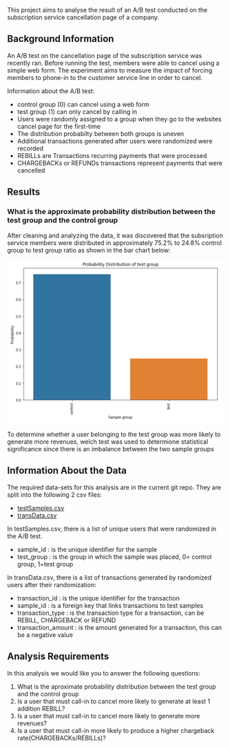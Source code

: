 This project aims to analyse the result of an A/B test conducted on the subscription service cancellation page of a company.

## Background Information
An A/B test on the cancellation page of the subscription service was recently ran. Before running the test, members were able to cancel using a simple web form. The experiment aims to measure the impact of forcing members to phone-in to the customer service line in order to cancel.

Information about the A/B test:
- control group (0) can cancel using a web form
- test group (1) can only cancel by calling in
- Users were randomly assigned to a group when they go to the websites cancel page for the first-time
- The distribution probabilty between both groups is uneven
- Additional transactions generated after users were randomized were recorded
- REBILLs are Transactions recurring payments that were processed
- CHARGEBACKs or REFUNDs transactions represent payments that were cancelled

## Results

### What is the approximate probability distribution between the test group and the control group
After cleaning and analyzing the data, it was discovered that the subsription service members were distributed in approximately 75.2% to 24.8% control group to test group ratio as shown in the bar chart below:

![Probability Distribution](https://github.com/Oyenike-Nwanebu/AB_Test_Analysis/blob/master/Data/Prob_distribution.png?raw=true)

To determine whether a user belonging to the test group was more likely to generate more revenues, welch test was used to determione statistical significance since there is an imbalance between the two sample groups

## Information About the Data
The required data-sets for this analysis are in the current git repo. They are  split into the following 2 csv files:
- [testSamples.csv](testSamples.csv)
- [transData.csv](transData.csv)

In testSamples.csv, there is a list of unique users that were randomized in the A/B test.
* sample_id : is the unique identifier for the sample
* test_group : is the group in which the sample was placed, 0= control group, 1=test group

In transData.csv, there is a list of transactions generated by randomized users after their randomization:
* transaction_id : is the unique identifier for the transaction
* sample_id : is a foreign key that links transactions to test samples
* transaction_type : is the transaction type for a transaction, can be REBILL, CHARGEBACK or REFUND
* transaction_amount : is the amount generated for a transaction, this can be a negative value

## Analysis Requirements

In this analysis we would like you to answer the following questions:

1. What is the aproximate probability distribution between the test group and the control group
2. Is a user that must call-in to cancel more likely to generate at least 1 addition REBILL?
3. Is a user that must call-in to cancel more likely to generate more revenues?
4. Is a user that must call-in more likely to produce a higher chargeback rate(CHARGEBACKs/REBILLs)?
